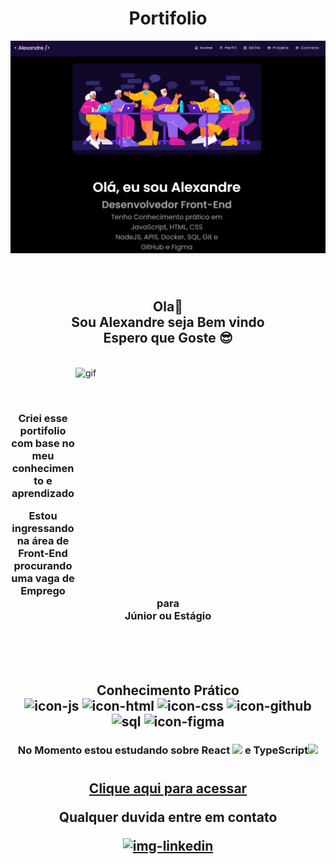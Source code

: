 <div align="center">
  <h1> Portifolio </h1>

![preview](./assets/img/preview.svg)

</div>
<br>

 #
  <h2 align="center">
  Ola👋<br>
  Sou Alexandre seja Bem vindo<br>
  Espero que Goste 😎
  </h2><br>
  
  <img align="right" width="400" height="350" src="https://i.pinimg.com/originals/21/11/61/21116158daaeb1459b4ec0758505e1ad.gif" alt="gif">
  
  <br><br>
  <h3 align="center">
  Criei esse portifolio com base no meu<br>
  conhecimento e aprendizado<br>

  Estou ingressando na área de <strong>Front-End</strong><br>
  procurando uma vaga de Emprego para<br>
  Júnior ou Estágio<br>
</h3><br><br><br>

<h2 align="center">
  <strong>Conhecimento Prático</strong><br>

  
  <img width="50px" src="https://img.icons8.com/color/512/javascript.png" alt="icon-js">
  <img width="50px" src="https://img.icons8.com/color/512/html-5--v1.png" alt="icon-html">
  <img width="50px" src="https://img.icons8.com/color/512/css3.png" alt="icon-css">

  <img width="60px" src="https://img.icons8.com/sf-black-filled/512/github.png" alt="icon-github">
  <img width="50px" src="https://img.icons8.com/external-soft-fill-juicy-fish/512/external-sql-coding-and-development-soft-fill-soft-fill-juicy-fish.png" alt="sql">
  <img width="50px" src="https://img.icons8.com/fluency/512/figma.png" alt="icon-figma">

</h2>

<h3 align="center"> No Momento estou estudando sobre <strong>React</strong> <img width="30px" src="https://img.icons8.com/officel/2x/react.png"> e <strong>TypeScript</strong><img width="30px" src="https://img.icons8.com/fluency/512/typescript--v2.png">


#
<h2 align="center">

[Clique aqui para acessar](https://allesoares95.github.io/projeto-portifolio)


Qualquer duvida entre em contato 

<div class="contato">
  <a target="_blank" href="https://www.linkedin.com/in/allesoares/">
    <img width="50px" src="https://img.icons8.com/color/512/linkedin-circled.png" alt="img-linkedin">
  </a>
</div>
</h2> 